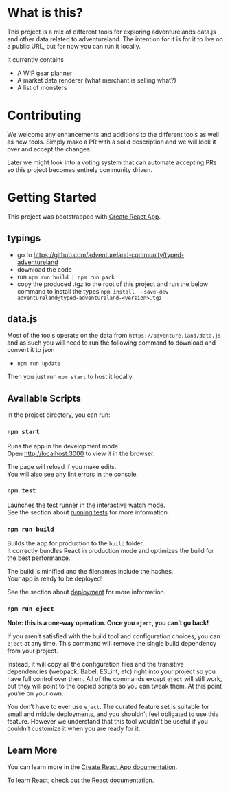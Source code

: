 # What is this?

This project is a mix of different tools for exploring adventurelands data.js and other data related to adventureland.
The intention for it is for it to live on a public URL, but for now you can run it locally.

It currently contains

- A WIP gear planner
- A market data renderer (what merchant is selling what?)
- A list of monsters

# Contributing

We welcome any enhancements and additions to the different tools as well as new tools. Simply make a PR with a solid description and we will look it over and accept the changes.

Later we might look into a voting system that can automate accepting PRs so this project becomes entirely community driven.

# Getting Started

This project was bootstrapped with [Create React App](https://github.com/facebook/create-react-app).

## typings

- go to https://github.com/adventureland-community/typed-adventureland
- download the code
- run `npm run build | npm run pack`
- copy the produced .tgz to the root of this project and run the below command to install the types
  `npm install --save-dev adventureland@typed-adventureland-<version>.tgz`

## data.js

Most of the tools operate on the data from `https://adventure.land/data.js` and as such you will need to run the following command to download and convert it to json

- `npm run update`

Then you just run `npm start` to host it locally.

## Available Scripts

In the project directory, you can run:

### `npm start`

Runs the app in the development mode.\
Open [http://localhost:3000](http://localhost:3000) to view it in the browser.

The page will reload if you make edits.\
You will also see any lint errors in the console.

### `npm test`

Launches the test runner in the interactive watch mode.\
See the section about [running tests](https://facebook.github.io/create-react-app/docs/running-tests) for more information.

### `npm run build`

Builds the app for production to the `build` folder.\
It correctly bundles React in production mode and optimizes the build for the best performance.

The build is minified and the filenames include the hashes.\
Your app is ready to be deployed!

See the section about [deployment](https://facebook.github.io/create-react-app/docs/deployment) for more information.

### `npm run eject`

**Note: this is a one-way operation. Once you `eject`, you can’t go back!**

If you aren’t satisfied with the build tool and configuration choices, you can `eject` at any time. This command will remove the single build dependency from your project.

Instead, it will copy all the configuration files and the transitive dependencies (webpack, Babel, ESLint, etc) right into your project so you have full control over them. All of the commands except `eject` will still work, but they will point to the copied scripts so you can tweak them. At this point you’re on your own.

You don’t have to ever use `eject`. The curated feature set is suitable for small and middle deployments, and you shouldn’t feel obligated to use this feature. However we understand that this tool wouldn’t be useful if you couldn’t customize it when you are ready for it.

## Learn More

You can learn more in the [Create React App documentation](https://facebook.github.io/create-react-app/docs/getting-started).

To learn React, check out the [React documentation](https://reactjs.org/).
